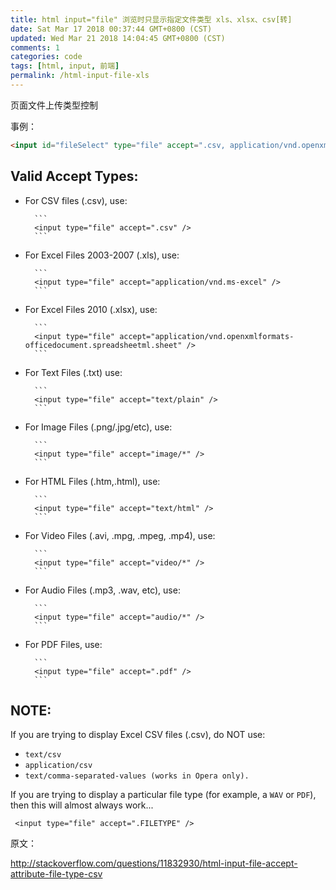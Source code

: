 ```yaml
---
title: html input="file" 浏览时只显示指定文件类型 xls、xlsx、csv[转]
date: Sat Mar 17 2018 00:37:44 GMT+0800 (CST)
updated: Wed Mar 21 2018 14:04:45 GMT+0800 (CST)
comments: 1
categories: code
tags: [html, input, 前端]
permalink: /html-input-file-xls
---
```


页面文件上传类型控制

事例：

```html
<input id="fileSelect" type="file" accept=".csv, application/vnd.openxmlformats-officedocument.spreadsheetml.sheet, application/vnd.ms-excel" />
```

<!-- more -->

## Valid Accept Types:

- For CSV files (.csv), use:

      	```
      	<input type="file" accept=".csv" />
      	```

- For Excel Files 2003-2007 (.xls), use:

      	```
      	<input type="file" accept="application/vnd.ms-excel" />
      	```

- For Excel Files 2010 (.xlsx), use:

      	```
      	<input type="file" accept="application/vnd.openxmlformats-officedocument.spreadsheetml.sheet" />
      	```

- For Text Files (.txt) use:

      	```
      	<input type="file" accept="text/plain" />
      	```

- For Image Files (.png/.jpg/etc), use:

      	```
      	<input type="file" accept="image/*" />
      	```

- For HTML Files (.htm,.html), use:

      	```
      	<input type="file" accept="text/html" />
      	```

- For Video Files (.avi, .mpg, .mpeg, .mp4), use:

      	```
      	<input type="file" accept="video/*" />
      	```

- For Audio Files (.mp3, .wav, etc), use:

      	```
      	<input type="file" accept="audio/*" />
      	```

- For PDF Files, use:

      	```
      	<input type="file" accept=".pdf" />
      	```

## NOTE:

If you are trying to display Excel CSV files (.csv), do NOT use:

- `text/csv`
- `application/csv`
- `text/comma-separated-values (works in Opera only).`

If you are trying to display a particular file type (for example, a `WAV` or `PDF`), then this will almost always work...

```
 <input type="file" accept=".FILETYPE" />
```

原文：

<http://stackoverflow.com/questions/11832930/html-input-file-accept-attribute-file-type-csv>
